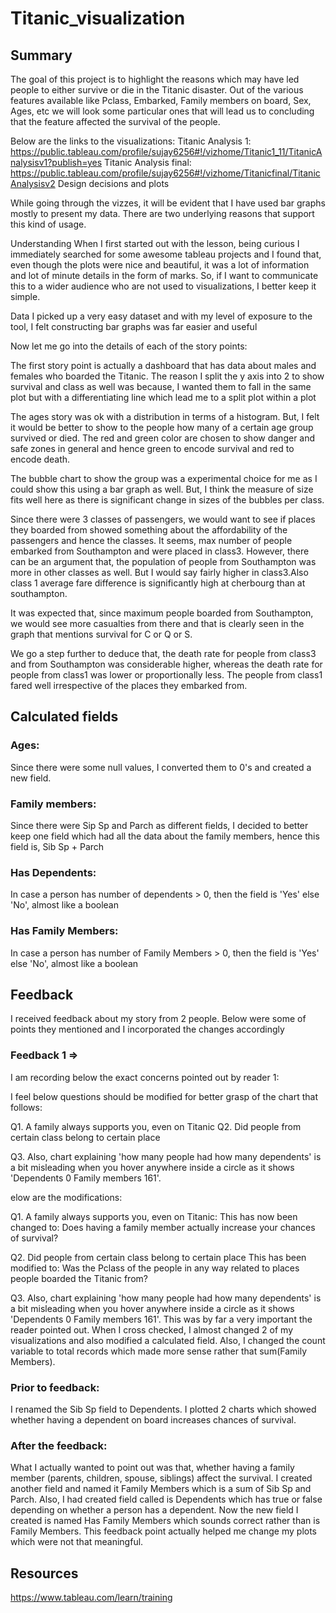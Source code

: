 # Titanic_visualization
## Summary

The goal of this project is to highlight the reasons which may have led people to either survive or die in the Titanic disaster. Out of the various features available like Pclass, Embarked, Family members on board, Sex, Ages, etc we will look some particular ones that will lead us to concluding that the feature affected the survival of the people.

Below are the links to the visualizations: 
Titanic Analysis 1: https://public.tableau.com/profile/sujay6256#!/vizhome/Titanic1_11/TitanicAnalysisv1?publish=yes
Titanic Analysis final: https://public.tableau.com/profile/sujay6256#!/vizhome/Titanicfinal/TitanicAnalysisv2
Design decisions and plots

While going through the vizzes, it will be evident that I have used bar graphs mostly to present my data. There are two underlying reasons that support this kind of usage.

Understanding When I first started out with the lesson, being curious I immediately searched for some awesome tableau projects and I found that, even though the plots were nice and beautiful, it was a lot of information and lot of minute details in the form of marks. So, if I want to communicate this to a wider audience who are not used to visualizations, I better keep it simple.

Data I picked up a very easy dataset and with my level of exposure to the tool, I felt constructing bar graphs was far easier and useful

Now let me go into the details of each of the story points:

The first story point is actually a dashboard that has data about males and females who boarded the Titanic. The reason I split the y axis into 2 to show survival and class as well was because, I wanted them to fall in the same plot but with a differentiating line which lead me to a split plot within a plot

The ages story was ok with a distribution in terms of a histogram. But, I felt it would be better to show to the people how many of a certain age group survived or died. The red and green color are chosen to show danger and safe zones in general and hence green to encode survival and red to encode death.

The bubble chart to show the group was a experimental choice for me as I could show this using a bar graph as well. But, I think the measure of size fits well here as there is significant change in sizes of the bubbles per class.

Since there were 3 classes of passengers, we would want to see if places they boarded from showed something about the affordability of the passengers and hence the classes. It seems, max number of people embarked from Southampton and were placed in class3. However, there can be an argument that, the population of people from Southampton was more in other classes as well. But I would say fairly higher in class3.Also class 1 average fare difference is significantly high at cherbourg than at southampton.

It was expected that, since maximum people boarded from Southampton, we would see more casualties from there and that is clearly seen in the graph that mentions survival for C or Q or S.

We go a step further to deduce that, the death rate for people from class3 and from Southampton was considerable higher, whereas the death rate for people from class1 was lower or proportionally less. The people from class1 fared well irrespective of the places they embarked from.

## Calculated fields

### Ages: 
Since there were some null values, I converted them to 0's and created a new field.
### Family members: 
Since there were Sip Sp and Parch as different fields, I decided to better keep one field which had all the data about the family members, hence this field is, Sib Sp + Parch
### Has Dependents:
In case a person has number of dependents > 0, then the field is 'Yes' else 'No', almost like a boolean
### Has Family Members: 
In case a person has number of Family Members > 0, then the field is 'Yes' else 'No', almost like a boolean

## Feedback

I received feedback about my story from 2 people. Below were some of points they mentioned and I incorporated the changes accordingly

### Feedback 1 =>
I am recording below the exact concerns pointed out by reader 1:

I feel below questions should be modified for better grasp of the chart that follows:

Q1. A family always supports you, even on Titanic
Q2. Did people from certain class belong to certain place

Q3. Also, chart explaining 'how many people had how many dependents' is a bit misleading when you hover anywhere inside a circle as it shows 'Dependents 0 Family members 161'.

elow are the modifications:

Q1. A family always supports you, even on Titanic: This has now been changed to: Does having a family member actually increase your chances of survival?

Q2. Did people from certain class belong to certain place This has been modified to: Was the Pclass of the people in any way related to places people boarded the Titanic from?

Q3. Also, chart explaining 'how many people had how many dependents' is a bit misleading when you hover anywhere inside a circle as it shows 'Dependents 0 Family members 161'. This was by far a very important the reader pointed out. When I cross checked, I almost changed 2 of my visualizations and also modified a calculated field. Also, I changed the count variable to total records which made more sense rather that sum(Family Members).

### Prior to feedback: 
I renamed the Sib Sp field to Dependents. I plotted 2 charts which showed whether having a dependent on board increases chances of survival.

### After the feedback: 
What I actually wanted to point out was that, whether having a family member (parents, children, spouse, siblings) affect the survival. I created another field and named it Family Members which is a sum of Sib Sp and Parch. Also, I had created field called is Dependents which has true or false depending on whether a person has a dependent. Now the new field I created is named Has Family Members which sounds correct rather than is Family Members. This feedback point actually helped me change my plots which were not that meaningful.

## Resources

https://www.tableau.com/learn/training
